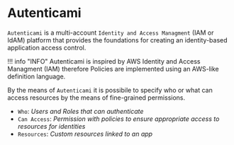 # Autenticami

`Autenticami` is a multi-account `Identity and Access Managment` (IAM or IdAM) platform that provides the foundations for creating an identity-based application access control.

!!! info "INFO"
    Autenticami is inspired by AWS Identity and Access Managment (IAM) therefore Policies are implemented using an AWS-like definition language.

By the means of `Autenticami` it is possibile to specify who or what can access resources by the means of fine-grained permissions.

- `Who`: *Users and Roles that can authenticate*
- `Can Access`: *Permission with policies to ensure appropriate access to resources for identities*
- `Resources`: *Custom resources linked to an app*
